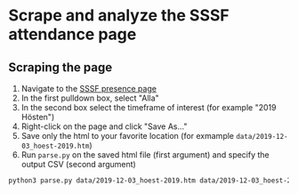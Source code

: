 # Scrape and analyze the SSSF attendance page

## Scraping the page

1. Navigate to the [SSSF presence page](https://studentsangarna.se/internt/presence/)
2. In the first pulldown box, select "Alla"
3. In the second box select the timeframe of interest (for example "2019 Hösten")
4. Right-click on the page and click "Save As..."
5. Save only the html to your favorite location (for exmample `data/2019-12-03_hoest-2019.htm`)
6. Run `parse.py` on the saved html file (first argument) and specify the output CSV (second argument)
```bash
python3 parse.py data/2019-12-03_hoest-2019.htm data/2019-12-03_hoest-2019.csv
```

